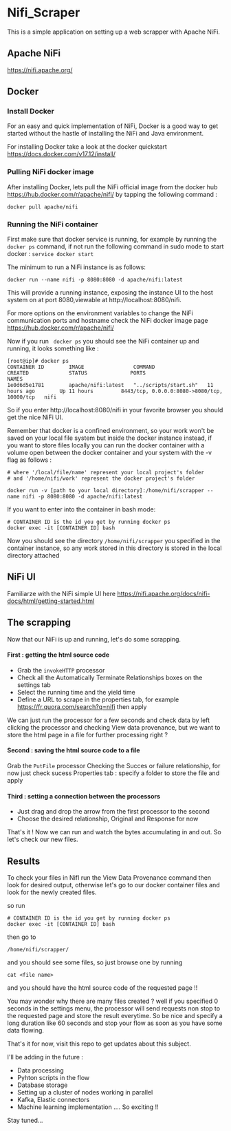 # Nifi_Scraper

This is a simple application on setting up a web scrapper with Apache NiFi. 

## Apache NiFi
https://nifi.apache.org/

## Docker 

### Install Docker
For an easy and quick implementation of NiFi, Docker is a good way to get started without the hastle of installing the NiFi and Java environment. 

For installing Docker take a look at the docker quickstart https://docs.docker.com/v17.12/install/ 

### Pulling NiFi docker image
After installing Docker, lets pull the NiFi official image from the docker hub https://hub.docker.com/r/apache/nifi/ by tapping the following command :

```
docker pull apache/nifi
```

### Running the NiFi container

First make sure that docker service is running, for example by running the ```docker ps``` command, if not run the following command in sudo mode to start docker :
``` service docker start ```

The minimum to run a NiFi instance is as follows:

```
docker run --name nifi -p 8080:8080 -d apache/nifi:latest
```

This will provide a running instance, exposing the instance UI to the host system on at port 8080,viewable at http://localhost:8080/nifi.

For more options on the environment variables to change the NiFi communication ports and hostname check the NiFi docker image page https://hub.docker.com/r/apache/nifi/

Now if you run ``` docker ps``` you should see the NiFi container up and running, it looks something like : 
```
[root@ip]# docker ps
CONTAINER ID        IMAGE                COMMAND                 CREATED             STATUS              PORTS                                         NAMES
1e0d6d5e1781        apache/nifi:latest   "../scripts/start.sh"   11 hours ago        Up 11 hours         8443/tcp, 0.0.0.0:8080->8080/tcp, 10000/tcp   nifi

```

So if you enter http://localhost:8080/nifi in your favorite browser you should get the nice NiFi UI.  

Remember that docker is a confined environment, so your work won't be saved on your local file system but inside the docker instance instead, if you want to store files locally you can run the docker container with a volume open between the docker container and your system with the -v flag as follows : 

```
# where '/local/file/name' represent your local project's folder
# and '/home/nifi/work' represent the docker project's folder

docker run -v [path to your local directory]:/home/nifi/scrapper --name nifi -p 8080:8080 -d apache/nifi:latest
```

If you want to enter into the container in bash mode:

```
# CONTAINER ID is the id you get by running docker ps
docker exec -it [CONTAINER ID] bash
```
Now you should see the directory ```/home/nifi/scrapper``` you specified in the container instance, so any work stored in this directory is stored in the local directory attached 


## NiFi UI
Familiarze with the NiFi simple UI here https://nifi.apache.org/docs/nifi-docs/html/getting-started.html

## The scrapping
Now that our NiFi is up and running, let's do some scrapping.

#### First : getting the html source code
- Grab the ```invokeHTTP``` processor
- Check all the Automatically Terminate Relationships boxes on the settings tab
- Select the running time and the yield time 
- Define a URL to scrape in the properties tab, for example https://fr.quora.com/search?q=nifi then apply

We can just run the processor for a few seconds and check data by left clicking the processor and checking View data provenance, but we want to store the html page in a file for further processing right ? 

#### Second : saving the html source code to a file
Grab the ```PutFile``` processor
Checking the Succes or failure relationship, for now just check sucess
Properties tab : specify a folder to store the file and apply

#### Third : setting a connection between the processors
- Just drag and drop the arrow from the first processor to the second
- Choose the desired relationship, Original and Response for now

That's it !
Now we can run and watch the bytes accumulating in and out. So let's check our new files.

## Results 
To check your files in NifI run the View Data Provenance command then look for desired output, otherwise let's go to our docker container files and look for the newly created files. 

so run 
```
# CONTAINER ID is the id you get by running docker ps
docker exec -it [CONTAINER ID] bash
```
then go to 
```
/home/nifi/scrapper/
```
and you should see some files, so just browse one by running 
```
cat <file name>
```
and you should have the html source code of the requested page !!

You may wonder why there are many files created ? well if you specified 0 seconds in the settings menu, the processor will send requests non stop to the requested page and store the result everytime. So be nice and specify a long duration like 60 seconds and stop your flow as soon as you have some data flowing. 

That's it for now, visit this repo to get updates about this subject. 

I'll be adding in the future :
- Data processing 
- Pyhton scripts in the flow
- Database storage 
- Setting up a cluster of nodes working in parallel 
- Kafka, Elastic connectors
- Machine learning implementation .... So exciting !!

Stay tuned... 





